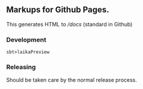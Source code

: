 ## Markups for Github Pages.

This generates HTML to _/docs_ (standard in Github)

### Development
`sbt>laikaPreview`

### Releasing
Should be taken care by the normal release process.
